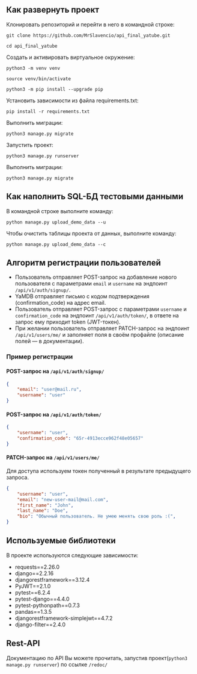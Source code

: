 ## Как развернуть проект

Клонировать репозиторий и перейти в него в командной строке:

```
git clone https://github.com/MrSlavencio/api_final_yatube.git
```

```
cd api_final_yatube
```

Cоздать и активировать виртуальное окружение:

```
python3 -m venv venv
```

```
source venv/bin/activate
```

```
python3 -m pip install --upgrade pip
```

Установить зависимости из файла requirements.txt:

```
pip install -r requirements.txt
```

Выполнить миграции:

```
python3 manage.py migrate
```

Запустить проект:

```
python3 manage.py runserver
```

Выполнить миграции:

```
python3 manage.py migrate
```

## Как наполнить SQL-БД тестовыми данными
В командной строке выполните команду:

```
python manage.py upload_demo_data --u
```

Чтобы очистить таблицы проекта от данных, выполните команду:

```
python manage.py upload_demo_data --c
```

## Алгоритм регистрации пользователей

- Пользователь отправляет POST-запрос на добавление нового пользователя с параметрами `email` и `username` на эндпоинт `/api/v1/auth/signup/`.
- YaMDB отправляет письмо с кодом подтверждения (confirmation_code) на адрес email.
- Пользователь отправляет POST-запрос с параметрами `username` и `confirmation_code` на эндпоинт `/api/v1/auth/token/`, в ответе на запрос ему приходит token (JWT-токен).
- При желании пользователь отправляет PATCH-запрос на эндпоинт `/api/v1/users/me/` и заполняет поля в своём профайле (описание полей — в документации).

### Пример регистрации
#### POST-запрос на `/api/v1/auth/signup/`
```json
{
    "email": "user@mail.ru",
    "username": "user"
}
```
#### POST-запрос на `/api/v1/auth/token/`
```json
{
    "username": "user",
    "confirmation_code": "65r-4913ecce962f48e05657"
}
```
#### PATCH-запрос на `/api/v1/users/me/`
Для доступа используем токен полученный в результате предыдущего запроса.
```json
{
    "username": "user",
    "email": "new-user-mail@mail.com",
    "first_name": "John",
    "last_name": "Doe",
    "bio": "Обычный пользователь. Не умею менять свою роль :(",
}
```

## Используемые библиотеки

В проекте используются следующие зависимости:
* requests==2.26.0
* django==2.2.16
* djangorestframework==3.12.4
* PyJWT==2.1.0
* pytest==6.2.4
* pytest-django==4.4.0
* pytest-pythonpath==0.7.3
* pandas==1.3.5
* djangorestframework-simplejwt==4.7.2
* django-filter==2.4.0

## Rest-API

Документацию по API Вы можете прочитать, запустив проект(```
python3 manage.py runserver
```) по ссылке ```/redoc/```
